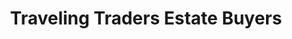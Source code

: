 ---
title: "Traveling Traders Estate Buyers"
url: /milford/traveling-traders-estate-buyers/
shop: Schmuck
---